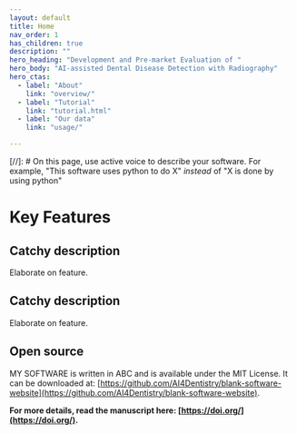 ```yaml
---
layout: default
title: Home
nav_order: 1
has_children: true
description: ""
hero_heading: "Development and Pre-market Evaluation of "
hero_body: "AI-assisted Dental Disease Detection with Radiography"
hero_ctas:
  - label: "About"
    link: "overview/"
  - label: "Tutorial"
    link: "tutorial.html"
  - label: "Our data"
    link: "usage/"

---
```



[//]: # On this page, use active voice to describe your software. For example, "This software uses python to do X" *instead* of "X is done by using python"

# Key Features

## Catchy description
Elaborate on feature.

## Catchy description
Elaborate on feature.

## Open source
MY SOFTWARE is written in ABC and is available under the MIT License. It can be downloaded at: [https://github.com/AI4Dentistry/blank-software-website](https://github.com/AI4Dentistry/blank-software-website).


**For more details, read the manuscript here: [https://doi.org/](https://doi.org/).**





